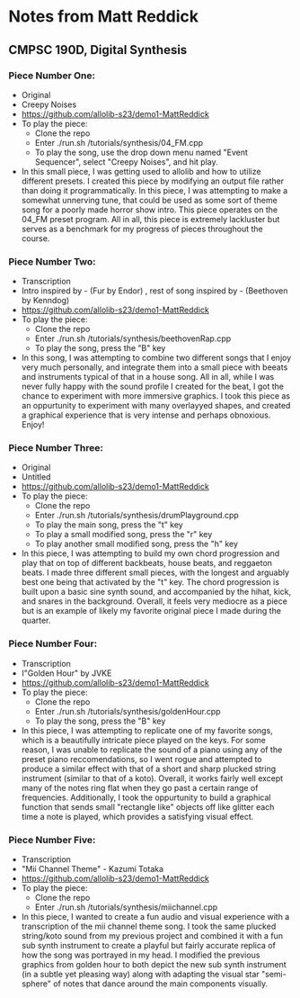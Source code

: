 # Notes from Matt Reddick

## CMPSC 190D, Digital Synthesis 

### Piece Number One: 
* Original
* Creepy Noises
* https://github.com/allolib-s23/demo1-MattReddick
* To play the piece:
  - Clone the repo
  - Enter ./run.sh /tutorials/synthesis/04_FM.cpp
  - To play the song, use the drop down menu named "Event Sequencer", select "Creepy Noises", and hit play. 
* In this small piece, I was getting used to allolib and how to utilize different presets. I created this piece by modifying an output file rather than doing it programmatically. In this piece, I was attempting to make a somewhat unnerving tune, that could be used as some sort of theme song for a poorly made horror show intro. This piece operates on the 04_FM preset program. All in all, this piece is extremely lackluster but serves as a benchmark for my progress of pieces throughout the course. 


### Piece Number Two: 
* Transcription
* Intro inspired by  - (Fur by Endor) , rest of song inspired by - (Beethoven by Kenndog)
* https://github.com/allolib-s23/demo1-MattReddick
* To play the piece:
  - Clone the repo
  - Enter ./run.sh /tutorials/synthesis/beethovenRap.cpp
  - To play the song, press the "B" key
* In this song, I was attempting to combine two different songs that I enjoy very much personally, and integrate them into a small piece with beeats and instruments typical of that in a house song. All in all, while I was never fully happy with the sound profile I created for the beat, I got the chance to experiment with more immersive graphics. I took this piece as an oppurtunity to experiment with many overlayyed shapes, and created a graphical experience that is very intense and perhaps obnoxious. Enjoy! 


### Piece Number Three: 
* Original
* Untitled
* https://github.com/allolib-s23/demo1-MattReddick
* To play the piece:
  - Clone the repo
  - Enter ./run.sh /tutorials/synthesis/drumPlayground.cpp
  - To play the main song, press the "t" key
  - To play a small modified song, press the "r" key
  - To play another small modified song, press the "h" key
* In this piece, I was attempting to build my own chord progression and play that on top of different backbeats, house beats, and reggaeton beats. I made three different small pieces, with the longest and arguably best one being that activated by the "t" key. The chord progression is built upon a basic sine synth sound, and accompanied by the hihat, kick, and snares in the background. Overall, it feels very mediocre as a piece but is an example of likely my favorite original piece I made during the quarter. 


### Piece Number Four: 
* Transcription
* I"Golden Hour" by JVKE
* https://github.com/allolib-s23/demo1-MattReddick
* To play the piece:
  - Clone the repo
  - Enter ./run.sh /tutorials/synthesis/goldenHour.cpp
  - To play the song, press the "B" key
* In this piece, I was attempting to replicate one of my favorite songs, which is a beautifully intricate piece played on the keys. For some reason, I was unable to replicate the sound of a piano using any of the preset piano reccomendations, so I went rogue and attempted to produce a similar effect with that of a short and sharp plucked string instrument (similar to that of a koto). Overall, it works fairly well except many of the notes ring flat when they go past a certain range of frequencies. Additionally, I took the oppurtunity to build a graphical function that sends small "rectangle like" objects off like glitter each time a note is played, which provides a satisfying visual effect.  


### Piece Number Five: 
* Transcription
* "Mii Channel Theme" - Kazumi Totaka
* https://github.com/allolib-s23/demo1-MattReddick
* To play the piece:
  - Clone the repo
  - Enter ./run.sh /tutorials/synthesis/miichannel.cpp
* In this piece, I wanted to create a fun audio and visual experience with a transcription of the mii channel theme song. I took the same plucked string/koto sound from my previous project and combined it with a fun sub synth instrument to create a playful but fairly accurate replica of how the song was portrayed in my head. I modified the previous graphics from golden hour to both depict the new sub synth instrument (in a subtle yet pleasing way) along with adapting the visual star "semi-sphere" of notes that dance around the main components visually. 
